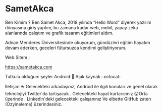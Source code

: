 # SametAkca



Ben Kimim ?
Ben Samet Akca, 2018 yılında “Hello Word” diyerek yazılım dünyasına giriş yaptım, bu zamana kadar web, mobil, yapay zeka alanlarında çalıştım ve grafik tasarım eğitimleri aldım.

Adnan Menderes Üniversitesinde okuyorum, gündüzleri eğitim hayatım devam ederken, geceleri fütursuzca kendimi geliştiriyorum.

Web Sitem ;

https://sametakca.com

Tutkulu olduğum şeyler
Android 🤖
Açık kaynak : octocat:

İletişim  ☕
Gelecekteki arkadaşınız, Android ile ilgili konuları ve genel olarak teknolojiyi Twitter'da tartışacak .
Gelecekteki hayat kurtarıcınız 😛Orta üzerinde .
LinkedIn'deki gelecekteki çalışanınız
Ve elbette GitHub zaten (Özyineleme) üzerindesiniz.


